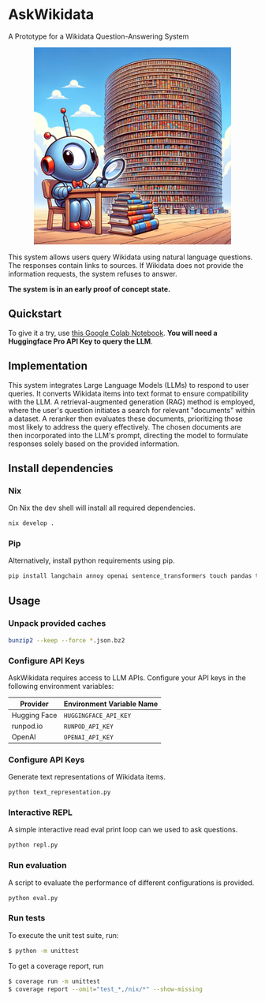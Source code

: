 # AskWikidata

A Prototype for a Wikidata Question-Answering System

<p align="center"><img src="./image.jpg" alt="A cute wrap, the mascot of Nixwrap" style="width:400px;"/></p>

This system allows users query Wikidata using natural language questions. The responses contain links to sources. If Wikidata does not provide the information requests, the system refuses to answer.

**The system is in an early proof of concept state.**

## Quickstart

To give it a try, use [this Google Colab Notebook](https://colab.research.google.com/drive/16GoXCVY1YyiEkuEqoXmgftl6X-68eHCi). **You will need a Huggingface Pro API Key to query the LLM**.

## Implementation

This system integrates Large Language Models (LLMs) to respond to user queries. It converts Wikidata items into text format to ensure compatibility with the LLM. A retrieval-augmented generation (RAG) method is employed, where the user's question initiates a search for relevant "documents" within a dataset. A reranker then evaluates these documents, prioritizing those most likely to address the query effectively. The chosen documents are then incorporated into the LLM's prompt, directing the model to formulate responses solely based on the provided information.

## Install dependencies
### Nix
On Nix the dev shell will install all required dependencies.
```sh
nix develop .
```

### Pip
Alternatively, install python requirements using pip.
```sh
pip install langchain annoy openai sentence_transformers touch pandas tqdm protobuf
```

## Usage
### Unpack provided caches
```sh
bunzip2 --keep --force *.json.bz2
```

### Configure API Keys
AskWikidata requires access to LLM APIs. Configure your API keys in the following environment variables:

Provider | Environment Variable Name |
--- | --- |
Hugging Face | `HUGGINGFACE_API_KEY` |
runpod.io | `RUNPOD_API_KEY` |
OpenAI | `OPENAI_API_KEY` |

### Configure API Keys
Generate text representations of Wikidata items.
```sh
python text_representation.py
```

### Interactive REPL
A simple interactive read eval print loop can we used to ask questions.
```sh
python repl.py
```

### Run evaluation
A script to evaluate the performance of different configurations is provided.
```sh
python eval.py
```

### Run tests
To execute the unit test suite, run:

```sh
$ python -m unittest
```

To get a coverage report, run
```sh
$ coverage run -m unittest
$ coverage report --omit="test_*,/nix/*" --show-missing
```

